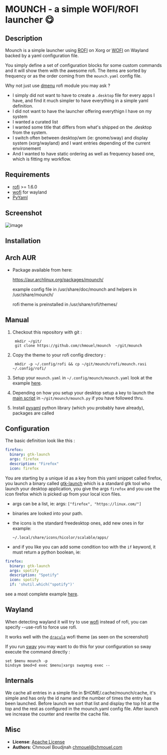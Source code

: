 # MOUNCH - a simple WOFI/ROFI launcher 😋

## Description

Mounch is a simple launcher using [ROFI](https://github.com/davatorium/rofi) on Xorg or [WOFI](https://hg.sr.ht/~scoopta/wofi) on Wayland backed by a yaml configuration file.

You simply define a set of configuration blocks for some custom commands and it will show them with the awesome rofi. The items are sorted by frequency or as the order coming from the
`mounch.yaml` config file.

Why not just use [dmenu](https://frasertweedale.github.io/blog-redhat/posts/2020-12-01-openshift-crio-userns.html#creating-a-user-namespaced-pod---attempt-4) rofi module you may ask ?

* I simply did not want to have to create a `.desktop` file for every apps I have, and find it much simpler to have everything in  a simple yaml definition.
* I did not want to have the launcher offering everythign I have on my system
* I wanted a curated list
* I wanted some title that differs from what's shipped on the .desktop from the system.
* I switch often between desktop/wm (ie: gnome/sway) and display system (xorg/wayland) and I want entries depending of the current environement
* And I wanted to have static ordering as well as frequency based one, which is fitting my workflow.


## Requirements

* [rofi](https://github.com/davatorium/rofi) >= 1.6.0
* [wofi](https://hg.sr.ht/~scoopta/wofi) for wayland
* [PyYaml ](https://pypi.org/project/PyYAML/)

## Screenshot

![image](https://user-images.githubusercontent.com/98980/142888468-ce6a5f08-6c5d-496a-8b37-20f901c7ce3f.png)

## Installation

## Arch AUR

* Package available from here:

    https://aur.archlinux.org/packages/mounch/

  example config file in /usr/share/doc/mounch and helpers in /usr/share/mounch/

  rofi theme is preinstalled in /usr/share/rofi/themes/

## Manual

1. Checkout this repository with git :

        mkdir ~/git/
        git clone https://github.com/chmouel/mounch  ~/git/mounch

2. Copy the theme to your rofi config directory :

        mkdir -p ~/.config/rofi && cp ~/git/mounch/rofi/mounch.rasi ~/.config/rofi/

3. Setup your `mounch.yaml` in `~/.config/mounch/mounch.yaml` look at the example [here](./mounch.yaml).

4. Depending on how you setup your desktop setup a key to launch the [main script](./mounch.py)
   in `~/git/mounch/mounch.py` if you have followed thru.

5. Install [pyyaml](https://pypi.org/project/PyYAML/) python library (which you
   probably have already), packages are called

## Configuration

The basic definition look like this :

```yaml
firefox:
  binary: gtk-launch
  args: firefox
  description: "Firefox"
  icon: firefox
```

You are starting by a unique id as a key from this yaml snippet called firefox,
you launch a binary called
[gtk-launch](https://developer.gnome.org/gtk3/stable/gtk-launch.html) which is a
standard gtk tool who launch your desktop application, you give the args
`firefox` and you use the icon firefox which is picked up from your local icon
files.

* args can be a list, ie:
    args: `["firefox", "https://linux.com/"]`

* binaries are looked into your path.
* the icons is the standard freedesktop ones, add new ones in for example:

    `~/.local/share/icons/hicolor/scalable/apps/`

* and if you like you can add some condition too with the `if` keyword, it must return a python
  boolean, ie:

```yaml
firefox:
  binary: gtk-launch
  args: spotify
  description: "Spotify"
  icon: spotify
  if: 'shutil.which("spotify")'
```

see a most complete example [here](./mounch.yaml).

## Wayland

When detecting wayland it will try to use [wofi](https://hg.sr.ht/~scoopta/wofi) instead of rofi, you can specify --use-rofi to force use rofi.

It works well with the [`dracula`](https://github.com/dracula/wofi) wofi theme (as seen on the screenshot)

If you run [sway](https://swaywm.org/) you may want to do this for your configuration so sway execute the command directly :

```
set $menu mounch -p
bindsym $mod+d exec $menu|xargs swaymsg exec --
```


## Internals

We cache all entries in a simple file in $HOME/.cache/mounch/cache, it's simple and has only the id name and the number of times the entry has been launched.
Before launch we sort that list and display the top hit at the top and the rest as configured in the mounch.yaml config file.
After launch we increase the counter and rewrite the cache file.


## Misc

* **License**: [Apache License](./LICENSE)
* **Authors**: Chmouel Boudjnah <chmouel@chmouel.com>

